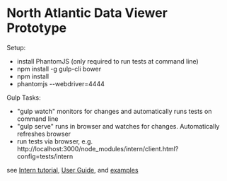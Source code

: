 # North Atlantic Data Viewer Prototype

Setup:
* install PhantomJS (only required to run tests at command line)
* npm install -g gulp-cli bower
* npm install
* phantomjs --webdriver=4444

Gulp Tasks:
* "gulp watch" monitors for changes and automatically runs tests on command line
* "gulp serve" runs in browser and watches for changes. Automatically refreshes browser
* run tests via browser, e.g. http://localhost:3000/node_modules/intern/client.html?config=tests/intern

see [Intern tutorial](https://github.com/theintern/intern-tutorial), [User Guide](https://theintern.github.io/intern/#what-is-intern), and [examples](https://github.com/theintern/intern-examples)